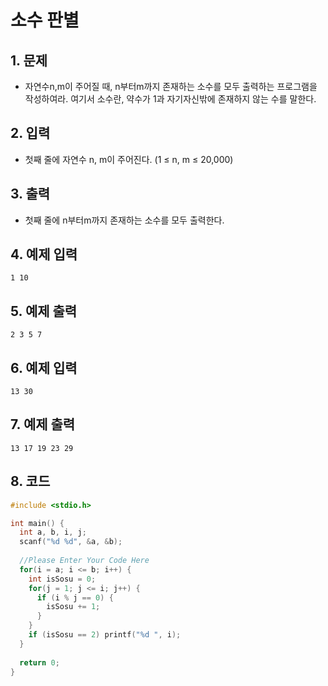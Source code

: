 # 소수 판별

## 1. 문제
- 자연수n,m이 주어질 때, n부터m까지 존재하는 소수를 모두 출력하는 프로그램을 작성하여라. 여기서 소수란, 약수가 1과 자기자신밖에 존재하지 않는 수를 말한다.

## 2. 입력
- 첫째 줄에 자연수 n, m이 주어진다. (1 ≤ n, m ≤ 20,000)

## 3. 출력
- 첫째 줄에 n부터m까지 존재하는 소수를 모두 출력한다.

## 4. 예제 입력
```
1 10
```

## 5. 예제 출력
```
2 3 5 7
```

## 6. 예제 입력
```
13 30
```

## 7. 예제 출력
```
13 17 19 23 29
```

## 8. 코드
```c++
#include <stdio.h>

int main() {
  int a, b, i, j;
  scanf("%d %d", &a, &b);
  
  //Please Enter Your Code Here
  for(i = a; i <= b; i++) {
    int isSosu = 0;
    for(j = 1; j <= i; j++) {
      if (i % j == 0) {
        isSosu += 1;
      }
    }
    if (isSosu == 2) printf("%d ", i);
  }
  
  return 0;
}
```
